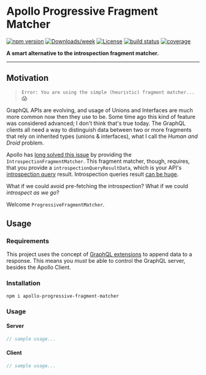 # Apollo Progressive Fragment Matcher

[![npm version](https://img.shields.io/npm/v/node-contrib-boilerplate.svg?style=flat-square)](https://www.npmjs.com/package/node-contrib-boilerplate)
[![Downloads/week](https://img.shields.io/npm/dw/node-contrib-boilerplate.svg)](https://npmjs.org/package/node-contrib-boilerplate)
[![License](https://img.shields.io/npm/l/node-contrib-boilerplate.svg)](https://github.com/lucasconstantino/node-contrib-boilerplate/blob/master/package.json)
[![build status](https://img.shields.io/travis/lucasconstantino/node-contrib-boilerplate/master.svg?style=flat-square)](https://travis-ci.org/lucasconstantino/node-contrib-boilerplate)
[![coverage](https://img.shields.io/codecov/c/github/lucasconstantino/node-contrib-boilerplate.svg?style=flat-square)](https://codecov.io/github/lucasconstantino/node-contrib-boilerplate)

**A smart alternative to the introspection fragment matcher.**

---

## Motivation

> `Error: You are using the simple (heuristic) fragment matcher...` :scream:

GraphQL APIs are evolving, and usage of Unions and Interfaces are much more common now then they use to be. Some time ago this kind of feature was considered advanced; I don't think that's true today. The GraphQL clients all need a way to distinguish data between two or more fragments that rely on inherited types (unions & interfaces), what I call the _Human and Droid_ problem.

Apollo has [long solved this issue](https://github.com/apollographql/apollo-client/pull/1483) by providing the `IntrospectionFragmentMatcher`. This fragment matcher, though, requires, that you provide a `introspectionQueryResultData`, which is your API's [introspection query](https://graphql.org/learn/introspection/) result. Introspection queries result [can be huge](https://gist.github.com/lucasconstantino/87160d2bb7ef667eb958bee38c917382).

What if we could avoid pre-fetching the introspection? What if we could _introspect as we go_?

Welcome `ProgressiveFragmentMatcher`.

## Usage

### Requirements

This project uses the concept of [GraphQL extensions](https://graphql.github.io/graphql-spec/June2018/#sec-Response-Format) to append data to a response. This means you _must_ be able to control the GraphQL server, besides the Apollo Client.

### Installation

```
npm i apollo-progressive-fragment-matcher
```

### Usage

#### Server

```js
// sample usage...
```

#### Client

```js
// sample usage...
```
